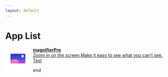 ```yaml
---
layout: default
---
```


# App List


<div>
<a href="./magnifier/magnifier">
  <img style="display: block; vertical-align: middle;  margin-right: 8px; float: left;" src="./magnifier/icon.png" height="80">
  <span style="display: block; overflow: auto;"><strong>magnifierPro</strong>
  <br>Zoom in on the screen,Make it easy to see what you can't see.
  </span>
  <span style="">Test</span>
</a>
</div>



end

